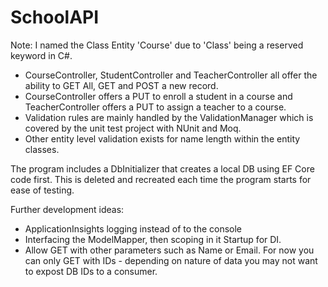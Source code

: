 # SchoolAPI

Note: I named the Class Entity 'Course' due to 'Class' being a reserved keyword in C#. 

- CourseController, StudentController and TeacherController all offer the ability to GET All, GET and POST a new record. 
- CourseController offers a PUT to enroll a student in a course and TeacherController offers a PUT to assign a teacher to a course.
- Validation rules are mainly handled by the ValidationManager which is covered by the unit test project with NUnit and Moq.
- Other entity level validation exists for name length within the entity classes.

The program includes a DbInitializer that creates a local DB using EF Core code first. This is deleted and recreated each time the program starts for ease of testing.

Further development ideas:
- ApplicationInsights logging instead of to the console
- Interfacing the ModelMapper, then scoping in it Startup for DI.
- Allow GET with other parameters such as Name or Email. For now you can only GET with IDs - depending on nature of data you may not want to expost DB IDs to a consumer.

